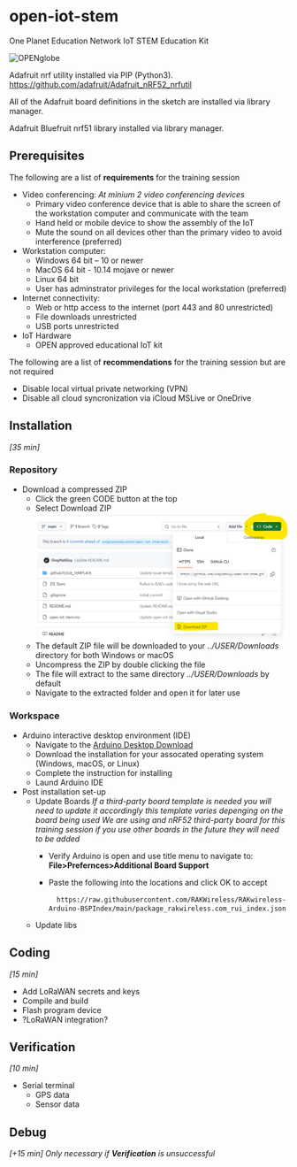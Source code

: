 # open-iot-stem
One Planet Education Network IoT STEM Education Kit


<img width="248" alt="OPENglobe" src="https://user-images.githubusercontent.com/17368055/199580276-4e5cb63f-2cf8-4e95-b6a8-bd3511b393b7.png">

Adafruit nrf utility installed via PIP (Python3).
https://github.com/adafruit/Adafruit_nRF52_nrfutil

All of the Adafruit board definitions in the sketch are installed via library manager.

Adafruit Bluefruit nrf51 library installed via library manager.

## Prerequisites

The following are a list of **requirements** for the training session

- Video conferencing: 
   *At minium 2 video conferencing devices*
	- Primary video conference device that is able to share the screen of the workstation computer and communicate with the team
	- Hand held or mobile device to show the assembly of the IoT
   	- Mute the sound on all devices other than the primary video to avoid interference (preferred)
- Workstation computer:
    - Windows 64 bit – 10 or newer
    - MacOS 64 bit - 10.14 mojave or newer 
    - Linux 64 bit
    - User has adminstrator privileges for the local workstation (preferred) 
- Internet connectivity:
    - Web or http access to the internet (port 443 and 80 unrestricted)
    - File downloads unrestricted
    - USB ports unrestricted
- IoT Hardware
    - OPEN approved educational IoT kit
 
The following are a list of **recommendations** for the training session but are not required

- Disable local virtual private networking (VPN)
- Disable all cloud syncronization via iCloud MSLive or OneDrive

## Installation
*[35 min]*
### Repository

- Download a compressed ZIP
  - Click the green CODE button at the top
  - Select Download ZIP
    ![ZIP download](https://github.com/GrayHatGuy/open-iot-stem/blob/3617701d3dec65c0ebc42911ac7744f3bd4ea87b/img/repo_zip.png?raw=true)
  - The default ZIP file will be downloaded to your *../USER/Downloads* directory for both Windows or macOS
  - Uncompress the ZIP by double clicking the file
  - The file will extract to the same directory *../USER/Downloads* by default
  - Navigate to the extracted folder and open it for later use
### Workspace 
- Arduino interactive desktop environment (IDE)
  - Navigate to the [Arduino Desktop Download](https://support.arduino.cc/hc/en-us/articles/360019833020-Download-and-install-Arduino-IDE)
  - Download the installation for your assocated operating system (Windows, macOS, or Linux)
  - Complete the instruction for installing
  - Laund Arduino IDE
- Post installation set-up
  - Update Boards
    *If a third-party board template is needed you will need to update it accordingly this template varies depenging on the board being used*
    *We are using and nRF52 third-party board for this training session if you use other boards in the future they will need to be added*
  	- Verify Arduino is open and use title menu to navigate to: **File>Prefernces>Additional Board Support**
   	- Paste the following into the locations and click OK to accept

        	https://raw.githubusercontent.com/RAKWireless/RAKwireless-Arduino-BSPIndex/main/package_rakwireless.com_rui_index.json
  - Update libs
    
## Coding
*[15 min]*
- Add LoRaWAN secrets and keys
- Compile and build 
- Flash program device
- ?LoRaWAN integration?
## Verification
*[10 min]*
- Serial terminal
  - GPS data
  - Sensor data
## Debug
*[+15 min]*
*Only necessary if **Verification** is unsuccessful*
  
